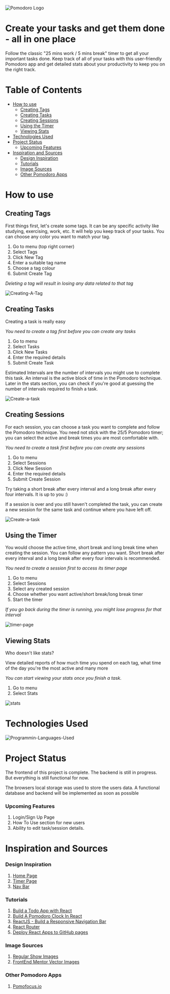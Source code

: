 <!-- ![Javascript-badge](https://img.shields.io/badge/JavaScript-323330?style=for-the-badge&logo=javascript&logoColor=F7DF1E?raw=true) ![React-badge](https://img.shields.io/badge/React-20232A?style=for-the-badge&logo=react&logoColor=61DAFB?raw=true) -->

![Pomodoro Logo](https://github.com/nithinmanoj10/Genskill-Project/blob/main/Design%20Images/Pomodoro%20logo.png?raw=true)

# Create your tasks and get them done - all in one place

<p>Follow the classic "25 mins work / 5 mins break" timer to get all your important tasks done. Keep track of all of your tasks with this user-friendly Pomodoro app and get detailed stats about your productivity to keep you on the right track.</p>

# Table of Contents

- [How to use](#how-to-use)
  - [Creating Tags <a name="create-tag"></a>](#creating-tags-)
  - [Creating Tasks](#creating-tasks)
  - [Creating Sessions](#creating-sessions)
  - [Using the Timer](#using-the-timer)
  - [Viewing Stats](#viewing-stats)
- [Technologies Used](#technologies-used)
- [Project Status](#project-status)
  - [Upcoming Features](#upcoming-features)
- [Inspiration and Sources](#inspiration-and-sources)
  - [Design Inspiration](#design-inspiration)
  - [Tutorials](#tutorials)
  - [Image Sources](#image-sources)
  - [Other Pomodoro Apps](#other-pomodoro-apps)

# How to use

## Creating Tags <a name="create-tag"></a>

<p>First things first, let's create some tags. It can be any specific activity like studying, exercising, work, etc. It will help you keep track of your tasks. You can choose any color you want to match your tag.</p>

1. Go to menu (top right corner)
2. Select Tags
3. Click New Tag
4. Enter a suitable tag name
5. Choose a tag colour
6. Submit Create Tag

_Deleting a tag will result in losing any data related to that tag_

![Creating-A-Tag](https://github.com/nithinmanoj10/Genskill-Project/blob/main/Design%20Images/create%20tag.png?raw=true)

## Creating Tasks

<p>Creating a task is really easy</p>

_You need to create a tag first before you can create any tasks_

1. Go to menu
2. Select Tasks
3. Click New Tasks
4. Enter the required details
5. Submit Create Task

<p>Estimated Intervals are the number of intervals you might use to complete this task. An interval is the active block of time in the Pomodoro technique. Later in the stats section, you can check if you're good at guessing the number of intervals required to finish a task.</p>

![Create-a-task](https://github.com/nithinmanoj10/Genskill-Project/blob/main/Design%20Images/create%20task.png?raw=true)

## Creating Sessions

<p>For each session, you can choose a task you want to complete and follow the Pomodoro technique. You need not stick with the 25/5 Pomodoro timer; you can select the active and break times you are most comfortable with.</p>

_You need to create a task first before you can create any sessions_

1. Go to menu
2. Select Sessions
3. Click New Session
4. Enter the required details
5. Submit Create Session

<p>Try taking a short break after every interval and a long break after every four intervals. It is up to you :)</p>

<p>If a session is over and you still haven't completed the task, you can create a new session for the same task and continue where you have left off.</p>

![Create-a-task](https://github.com/nithinmanoj10/Genskill-Project/blob/main/Design%20Images/create%20session.png?raw=true)

## Using the Timer

<p>You would choose the active time, short break and long break time when creating the session. You can follow any pattern you want. Short break after every interval and a long break after every four intervals is recommended.</p>

_You need to create a session first to access its timer page_

1. Go to menu
2. Select Sessions
3. Select any created session
4. Choose whether you want active/short break/long break timer
5. Start the timer

_If you go back during the timer is running, you might lose progress for that interval_

![timer-page](https://github.com/nithinmanoj10/Genskill-Project/blob/main/Design%20Images/timer%20page.png?raw=true)

## Viewing Stats

<p>Who doesn't like stats?</p>
<p>View detailed reports of how much time you spend on each tag, what time of the day you're the most active and many more</p>

_You can start viewing your stats once you finish a task._

1. Go to menu
2. Select Stats

![stats](https://github.com/nithinmanoj10/Genskill-Project/blob/main/Design%20Images/stats.png?raw=true)

# Technologies Used

![Programmin-Languages-Used](https://github.com/nithinmanoj10/Genskill-Project/blob/main/Design%20Images/programming%20langauges.png?raw=true)

# Project Status

<p>The frontend of this project is complete. The backend is still in progress. But everything is still functional for now.</p>

<p>The browsers local storage was used to store the users data. A functional database and backend will be implemented as soon as possible</p>

### Upcoming Features

1. Login/Sign Up Page
2. How To Use section for new users
3. Ability to edit task/session details.

# Inspiration and Sources

### Design Inspiration

1. [Home Page](https://dribbble.com/shots/14631279-Welcome-screen-timer?utm_source=Clipboard_Shot&utm_campaign=droid&utm_content=Welcome%20screen%20%2B%20timer&utm_medium=Social_Share&utm_source=Clipboard_Shot&utm_campaign=droid&utm_content=Welcome%20screen%20%2B%20timer&utm_medium=Social_Share)
2. [Timer Page](https://dribbble.com/shots/5469622-Productivity-timer?utm_source=Clipboard_Shot&utm_campaign=droid&utm_content=Productivity%20timer&utm_medium=Social_Share&utm_source=Clipboard_Shot&utm_campaign=droid&utm_content=Productivity%20timer&utm_medium=Social_Share)
3. [Nav Bar](https://dribbble.com/shots/15307679-Sidebar-Navigation-Tooltip-Exploration?utm_source=Clipboard_Shot&utm_campaign=dawidpietrasiak&utm_content=Sidebar%20Navigation%20-%20Tooltip%20Exploration&utm_medium=Social_Share&utm_source=Clipboard_Shot&utm_campaign=dawidpietrasiak&utm_content=Sidebar%20Navigation%20-%20Tooltip%20Exploration&utm_medium=Social_Share)

### Tutorials

1. [Build a Todo App with React](https://youtu.be/pCA4qpQDZD8)
2. [Build A Pomodoro Clock In React](https://youtu.be/9EVmiQCfkuQ)
3. [ReactJS - Build a Responsive Navigation Bar](https://youtu.be/l6nmysZKHFU)
4. [React Router](https://youtu.be/Law7wfdg_ls)
5. [Deploy React Apps to GitHub pages](https://youtu.be/1wDzEjXbblM)

### Image Sources

1. [Regular Show Images](https://www.cleanpng.com/free/regular-show.html)
2. [FrontEnd Mentor Vector Images](https://www.frontendmentor.io/challenges)

### Other Pomodoro Apps

1. [Pomofocus.io](https://pomofocus.io/)

